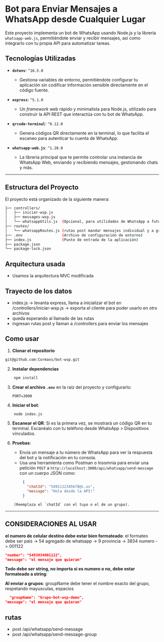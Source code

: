 # Bot para Enviar Mensajes a WhatsApp desde Cualquier Lugar

Este proyecto implementa un bot de WhatsApp usando Node.js y la librería `whatsapp-web.js`, permitiéndote enviar y recibir mensajes, así como integrarlo con tu propia API para automatizar tareas.

## Tecnologías Utilizadas

* **`dotenv`**: `^16.5.0`
    * Gestiona variables de entorno, permitiéndote configurar tu aplicación sin codificar información sensible directamente en el código fuente.

* **`express`**: `^5.1.0`
    * Un _framework_ web rápido y minimalista para Node.js, utilizado para construir la API REST que interactúa con tu bot de WhatsApp.

* **`qrcode-terminal`**: `^0.12.0`
    * Genera códigos QR directamente en la terminal, lo que facilita el escaneo para autenticar tu cuenta de WhatsApp.

* **`whatsapp-web.js`**: `^1.28.0`
    * La librería principal que te permite controlar una instancia de WhatsApp Web, enviando y recibiendo mensajes, gestionando chats y más.

---

## Estructura del Proyecto

El proyecto está organizado de la siguiente manera:

```bash
├── controllers/
│   ├── iniciar-wsp.js
│   ├── messages-wsp.js
│   └── whatsappUtils.js  (Opcional, para utilidades de WhatsApp a futuro)
├── routes/
│   └── whatsappRoutes.js (rutas post mandar mensajes individual y a grupos)
├── .env                  (Archivo de configuración de entorno)
├── index.js              (Punto de entrada de la aplicación)
├── package.json
└── package-lock.json
```

## Arquitectura usada

* Usamos la arquitectura MVC modificada
  
## Trayecto de los datos

* index.js -> levanta express, llama a inicializar el bot en /controllers/iniciar-wsp.js -> exporta el cliente para poder usarlo en otrs archivos
* queda esperando al llamado de las rutas
* ingresan rutas post y llaman a /controllers para enviar los mensajes


## Como usar

1. **Clonar el repositorio**

```bash
git@github.com:Cormaxs/bot-wsp.git
```

2. **Instalar dependencias**


```bash
    npm install
 ```

3.  **Crear el archivo `.env`** en la raíz del proyecto y configurarlo:

    ```env
    PORT=3000
    ```

4.  **Iniciar el bot**:


```bash
    node index.js
```

5.  **Escanear el QR**: Si es la primera vez, se mostrará un código QR en tu terminal. Escanéalo con tu teléfono desde WhatsApp > Dispositivos vinculados.


6.  **Pruebas**:
    * Envía un mensaje a tu número de WhatsApp para ver la respuesta del bot y la notificación en tu consola.
    * Usa una herramienta como Postman o Insomnia para enviar una petición `POST` a `http://localhost:3000/api/whatsapp/send-message` con un cuerpo JSON como:
  
```json
        {
          "chatId": "5491112345678@c.us", 
          "message": "Hola desde la API!"
        }
 ```
        (Reemplaza el `chatId` con el tuyo o el de un grupo).

---

## CONSIDERACIONES AL USAR

**el numero de celular destino debe estar bien formateado**:
el formateo debe ser 
pais -> 54
agregado de whatsapp -> 9
provincia -> 3834
numero -> 001122

```json
"number": "5493834001122", 
"message": "el mensaje que quieran"
```

**Todo debe ser string, no importa si es numero o no, debe estar formateado a string**:

**Al enviar a grupos**: groupName debe tener el nombre exacto del grupo, respetando mayusculas, espacios

```json
  "groupName": "Grupo-bot-wsp-demo",
"message": "el mensaje que quieran"
```


## rutas 

* post /api/whatsapp/send-message 
* post /api/whatsapp/send-message-group